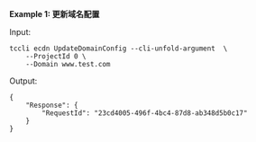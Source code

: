 **Example 1: 更新域名配置**



Input: 

```
tccli ecdn UpdateDomainConfig --cli-unfold-argument  \
    --ProjectId 0 \
    --Domain www.test.com
```

Output: 
```
{
    "Response": {
        "RequestId": "23cd4005-496f-4bc4-87d8-ab348d5b0c17"
    }
}
```

